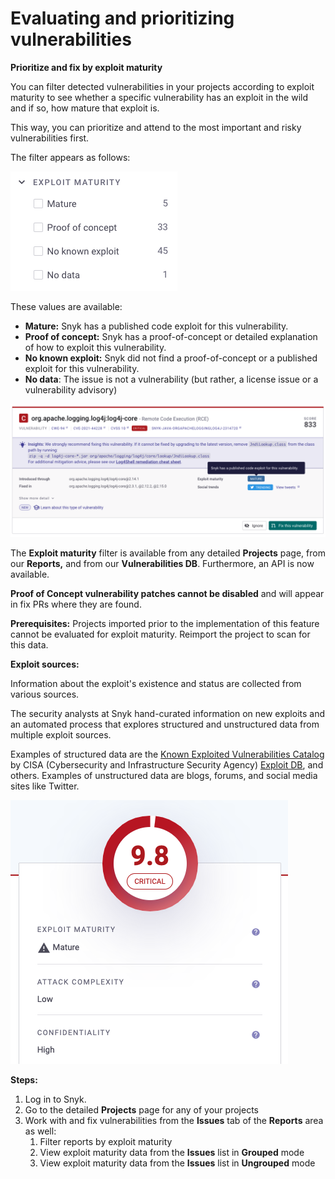 # Evaluating and prioritizing vulnerabilities

**Prioritize and fix by exploit maturity**

You can filter detected vulnerabilities in your projects according to exploit maturity to see whether a specific vulnerability has an exploit in the wild and if so, how mature that exploit is.

This way, you can prioritize and attend to the most important and risky vulnerabilities first.

The filter appears as follows:

![](<../../../.gitbook/assets/image (53) (1).png>)

These values are available:

* **Mature:** Snyk has a published code exploit for this vulnerability.
* **Proof of concept:** Snyk has a proof-of-concept or detailed explanation of how to exploit this vulnerability.
* **No known exploit:** Snyk did not find a proof-of-concept or a published exploit for this vulnerability.
* **No data**: The issue is not a vulnerability (but rather, a license issue or a vulnerability advisory)

![Exploit Maturity in the Vulnerability Card](<../../../.gitbook/assets/image (196).png>)

The **Exploit maturity** filter is available from any detailed **Projects** page, from our **Reports,** and from our **Vulnerabilities DB**. Furthermore, an API is now available.

**Proof of Concept vulnerability patches cannot be disabled** and will appear in fix PRs where they are found.

**Prerequisites:** Projects imported prior to the implementation of this feature cannot be evaluated for exploit maturity. Reimport the project to scan for this data.

**Exploit sources:**

Information about the exploit's existence and status are collected from various sources.&#x20;

The security analysts at Snyk hand-curated information on new exploits and an automated process that explores structured and unstructured data from multiple exploit sources.&#x20;

Examples of structured data are the [Known Exploited Vulnerabilities Catalog](https://www.cisa.gov/known-exploited-vulnerabilities-catalog) by CISA (Cybersecurity and Infrastructure Security Agency) [Exploit DB](https://www.exploit-db.com/), and others. Examples of unstructured data are blogs, forums, and social media sites like Twitter.

![Exmpale of Exploit Maturity for CVE-2022-22965](<../../../.gitbook/assets/image (185).png>)

**Steps:**

1. Log in to Snyk.
2. Go to the detailed **Projects** page for any of your projects
3. Work with and fix vulnerabilities from the **Issues** tab of the **Reports** area as well:
   1. Filter reports by exploit maturity
   2. View exploit maturity data from the **Issues** list in **Grouped** mode
   3. View exploit maturity data from the **Issues** list in **Ungrouped** mode
